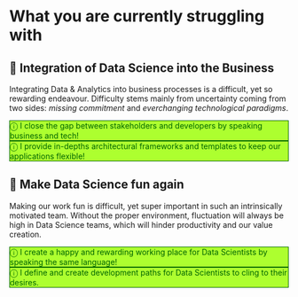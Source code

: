 <style>
.ok {
  color: darkgreen;
  background: greenyellow;
  border: 1px solid darkgreen;
}
</style>

# What you are currently struggling with

## 🔩 Integration of Data Science into the Business

Integrating Data & Analytics into business processes is a difficult, yet so rewarding endeavour. Difficulty stems mainly from uncertainty coming from two sides: <i>missing commitment</i> and <i>everchanging technological paradigms</i>.

<div class="box ok">
  &#9432; I close the gap between stakeholders and developers by speaking business and tech!
</div>

<div class="box ok">
  &#9432; I provide in-depths architectural frameworks and templates to keep our applications flexible!
</div>

## 🎉 Make Data Science fun again

Making our work fun is difficult, yet super important in such an intrinsically motivated team. Without the proper environment, fluctuation will always be high in Data Science teams, which will hinder productivity and our value creation.

<div class="box ok">
  &#9432; I create a happy and rewarding working place for Data Scientists by speaking the same language!
</div>

<div class="box ok">
  &#9432; I define and create development paths for Data Scientists to cling to their desires.
</div>

